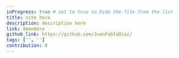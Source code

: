 ```yaml
---
inProgress: true # set to true to hide the file from the list
title: site here
description: description here
link: demoHere
github_link: https://github.com/JuanPabloDiaz/
tags: ['', '']
contribution: 0
---
```

